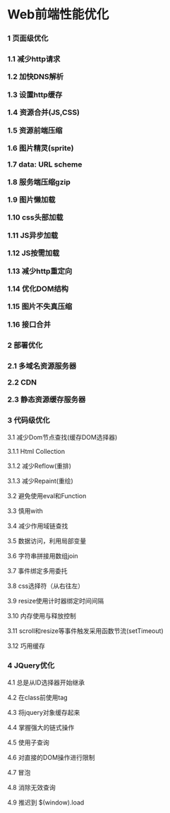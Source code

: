 <h1>Web前端性能优化</h1>
<h3>1 页面级优化<h3>
<p>1.1 减少http请求</p>
<p>1.2 加快DNS解析</p>
<p>1.3 设置http缓存</p>
<p>1.4 资源合并(JS,CSS)</p>
<p>1.5 资源前端压缩</p>
<p>1.6 图片精灵(sprite)</p>
<p>1.7 data: URL scheme</p>
<p>1.8 服务端压缩gzip</p>
<p>1.9 图片懒加载</p>
<p>1.10 css头部加载</p>
<p>1.11 JS异步加载</p>
<p>1.12 JS按需加载</p>
<p>1.13 减少http重定向</p>
<p>1.14 优化DOM结构</p>
<p>1.15 图片不失真压缩</p>
<p>1.16 接口合并</p>

<h3>2 部署优化<h3>
<p>2.1 多域名资源服务器</p>
<p>2.2 CDN</p>
<p>2.3 静态资源缓存服务器</p>

<h3>3 代码级优化</h3>
<p>3.1 减少Dom节点查找(缓存DOM选择器)</p>
<p>3.1.1 Html Collection</p>
<p>3.1.2 减少Reflow(重排)</p>
<p>3.1.3 减少Repaint(重绘)</p>
<p>3.2 避免使用eval和Function</p>
<p>3.3 慎用with</p>
<p>3.4 减少作用域链查找</p>
<p>3.5 数据访问，利用局部变量</p>
<p>3.6 字符串拼接用数组join</p>
<p>3.7 事件绑定多用委托</p>
<p>3.8 css选择符（从右往左）</p>
<p>3.9 resize使用计时器绑定时间间隔</p>
<p>3.10 内存使用与释放控制</p>
<p>3.11 scroll和resize等事件触发采用函数节流(setTimeout)</p>
<p>3.12 巧用缓存</p>

<h3>4 JQuery优化</h3>
<p>4.1 总是从ID选择器开始继承</p>
<p>4.2 在class前使用tag</p>
<p>4.3 将jquery对象缓存起来</p> 
<p>4.4 掌握强大的链式操作</p>
<p>4.5 使用子查询</p> 
<p>4.6 对直接的DOM操作进行限制</p>
<p>4.7 冒泡</p>
<p>4.8 消除无效查询</p> 
<p>4.9 推迟到 $(window).load</p>

